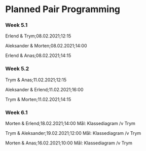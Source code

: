 
# Planned Pair Programming

### Week 5.1
Erlend & Trym;08.02.2021;12:15

Aleksander & Morten;08.02.2021;14:00

Erlend & Anas;08.02.2021;14:15

### Week 5.2
Trym & Anas;11.02.2021;12:15

Aleksander & Erlend;11.02.2021;16:00

Trym & Morten;11.02.2021;14:15

### Week 6.1
Morten & Erlend;18.02.2021;14:00 Mål: Klassediagram /v Trym

Trym & Aleksander;19.02.2021;12:00 Mål: Klassediagram /v Trym

Morten & Anas;16.02.2021;10:00 Mål: Klassediagram /v Trym


